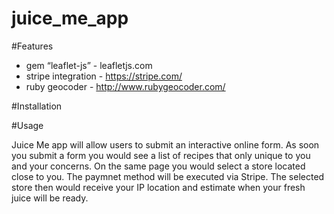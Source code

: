 # juice_me_app

#Features
 * gem “leaflet-js” - leafletjs.com
 * stripe integration - https://stripe.com/
 * ruby geocoder - http://www.rubygeocoder.com/

#Installation

#Usage

Juice Me app will allow users to submit an interactive online form. As soon you submit a form you would see a list of recipes that only unique to you and your concerns. On the same page you would select a store located close to you. The paymnet method will be executed via Stripe. The selected store then would receive your IP location and estimate when your fresh juice will be ready.
